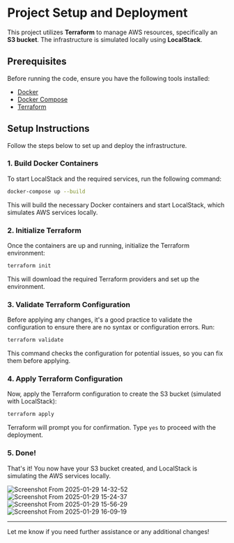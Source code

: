 # Project Setup and Deployment

This project utilizes **Terraform** to manage AWS resources, specifically an **S3 bucket**. The infrastructure is simulated locally using **LocalStack**.

## Prerequisites

Before running the code, ensure you have the following tools installed:

- [Docker](https://www.docker.com/get-started)
- [Docker Compose](https://docs.docker.com/compose/install/)
- [Terraform](https://www.terraform.io/downloads)

## Setup Instructions

Follow the steps below to set up and deploy the infrastructure.

### 1. Build Docker Containers

To start LocalStack and the required services, run the following command:

```bash
docker-compose up --build
```

This will build the necessary Docker containers and start LocalStack, which simulates AWS services locally.

### 2. Initialize Terraform

Once the containers are up and running, initialize the Terraform environment:

```bash
terraform init
```

This will download the required Terraform providers and set up the environment.

### 3. Validate Terraform Configuration

Before applying any changes, it's a good practice to validate the configuration to ensure there are no syntax or configuration errors. Run:

```bash
terraform validate
```

This command checks the configuration for potential issues, so you can fix them before applying.

### 4. Apply Terraform Configuration

Now, apply the Terraform configuration to create the S3 bucket (simulated with LocalStack):

```bash
terraform apply
```

Terraform will prompt you for confirmation. Type `yes` to proceed with the deployment.

### 5. Done!

That's it! You now have your S3 bucket created, and LocalStack is simulating the AWS services locally.

![Screenshot From 2025-01-29 14-32-52](https://github.com/user-attachments/assets/422c5a84-3376-4428-8aa7-4bec074fc064)
![Screenshot From 2025-01-29 15-24-37](https://github.com/user-attachments/assets/c6729f45-3a32-4a7d-a776-1d768c7e72fc)
![Screenshot From 2025-01-29 15-56-29](https://github.com/user-attachments/assets/b54a759b-0a44-4de4-9d0b-54b682444410)
![Screenshot From 2025-01-29 16-09-19](https://github.com/user-attachments/assets/fc28c60e-05c6-4703-a285-27e7b8400587)

---

Let me know if you need further assistance or any additional changes!